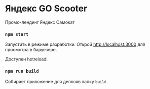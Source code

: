 # Яндекс GO Scooter

Промо-лендинг Яндекс Самокат

### `npm start`

Запустить в режиме разработки.
Открой [http://localhost:3000](http://localhost:3000) для просмотра в баруезере.

Доступен hotreload.

### `npm run build`

Собирает приложение для деплояв папку `build`.
